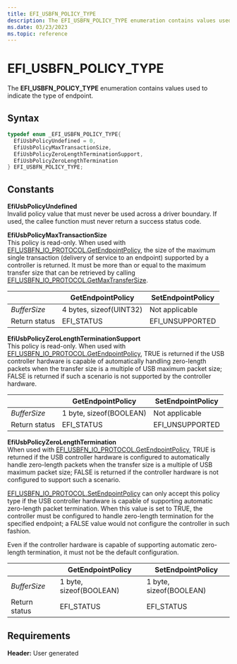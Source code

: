 ```yaml
---
title: EFI_USBFN_POLICY_TYPE
description: The EFI_USBFN_POLICY_TYPE enumeration contains values used to indicate the type of endpoint.
ms.date: 03/23/2023
ms.topic: reference
---
```


# EFI_USBFN_POLICY_TYPE

The **EFI_USBFN_POLICY_TYPE** enumeration contains values used to indicate the type of endpoint.

## Syntax

```cpp
typedef enum _EFI_USBFN_POLICY_TYPE{
  EfiUsbPolicyUndefined = 0, 
  EfiUsbPolicyMaxTransactionSize, 
  EfiUsbPolicyZeroLengthTerminationSupport, 
  EfiUsbPolicyZeroLengthTermination
} EFI_USBFN_POLICY_TYPE;
```

## Constants

**EfiUsbPolicyUndefined**  
Invalid policy value that must never be used across a driver boundary. If used, the callee function must never return a success status code.

**EfiUsbPolicyMaxTransactionSize**  
This policy is read-only. When used with [EFI_USBFN_IO_PROTOCOL.GetEndpointPolicy](efi-usbfn-io-protocolgetendpointpolicy.md), the size of the maximum single transaction (delivery of service to an endpoint) supported by a controller is returned. It must be more than or equal to the maximum transfer size that can be retrieved by calling [EFI_USBFN_IO_PROTOCOL.GetMaxTransferSize](efi-usbfn-io-protocolgetmaxtransfersize.md).

| &nbsp; | GetEndpointPolicy | SetEndpointPolicy |
|--|--|--|
| *BufferSize* | 4 bytes, sizeof(UINT32) | Not applicable |
| Return status | EFI_STATUS | EFI_UNSUPPORTED |

**EfiUsbPolicyZeroLengthTerminationSupport**  
This policy is read-only. When used with [EFI_USBFN_IO_PROTOCOL.GetEndpointPolicy](efi-usbfn-io-protocolgetendpointpolicy.md), TRUE is returned if the USB controller hardware is capable of automatically handling zero-length packets when the transfer size is a multiple of USB maximum packet size; FALSE is returned if such a scenario is not supported by the controller hardware.

| &nbsp; | GetEndpointPolicy | SetEndpointPolicy |
|--|--|--|
| *BufferSize* | 1 byte, sizeof(BOOLEAN) | Not applicable |
| Return status | EFI_STATUS | EFI_UNSUPPORTED |

**EfiUsbPolicyZeroLengthTermination**  
When used with [EFI_USBFN_IO_PROTOCOL.GetEndpointPolicy](efi-usbfn-io-protocolgetendpointpolicy.md), TRUE is returned if the USB controller hardware is configured to automatically handle zero-length packets when the transfer size is a multiple of USB maximum packet size; FALSE is returned if the controller hardware is not configured to support such a scenario.

[EFI_USBFN_IO_PROTOCOL.SetEndpointPolicy](efi-usbfn-io-protocolsetendpointpolicy.md) can only accept this policy type if the USB controller hardware is capable of supporting automatic zero-length packet termination. When this value is set to TRUE, the controller must be configured to handle zero-length termination for the specified endpoint; a FALSE value would not configure the controller in such fashion.

Even if the controller hardware is capable of supporting automatic zero-length termination, it must not be the default configuration.

| &nbsp; | GetEndpointPolicy | SetEndpointPolicy |
|--|--|--|
| *BufferSize* | 1 byte, sizeof(BOOLEAN) | 1 byte, sizeof(BOOLEAN) |
| Return status | EFI_STATUS | EFI_STATUS |

## Requirements

**Header:** User generated
